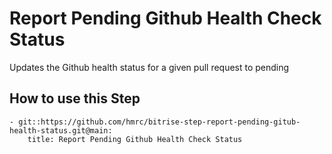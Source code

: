 # Report Pending Github Health Check Status

Updates the Github health status for a given pull request to pending

## How to use this Step

```
- git::https://github.com/hmrc/bitrise-step-report-pending-gitub-health-status.git@main:
    title: Report Pending Github Health Check Status
```